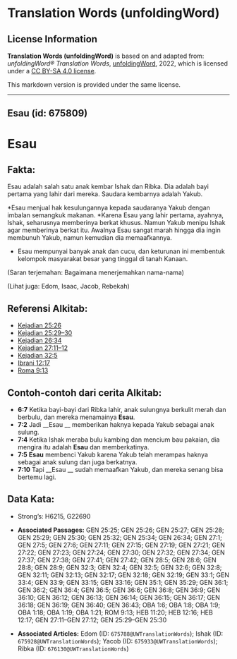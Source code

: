 # Translation Words (unfoldingWord)

## License Information

**Translation Words (unfoldingWord)** is based on and adapted from: _unfoldingWord® Translation Words_, [unfoldingWord](https://unfoldingword.org/utw), 2022, which is licensed under a [CC BY-SA 4.0 license](https://creativecommons.org/licenses/by-sa/4.0/legalcode.en).

This markdown version is provided under the same license.



--------------------------------

## Esau (id: 675809)

Esau
====

Fakta:
------

Esau adalah salah satu anak kembar Ishak dan Ribka. Dia adalah bayi pertama yang lahir dari mereka. Saudara kembarnya adalah Yakub.

\*Esau menjual hak kesulungannya kepada saudaranya Yakub dengan imbalan semangkuk makanan. \*Karena Esau yang lahir pertama, ayahnya, Ishak, seharusnya memberinya berkat khusus. Namun Yakub menipu Ishak agar memberinya berkat itu. Awalnya Esau sangat marah hingga dia ingin membunuh Yakub, namun kemudian dia memaafkannya.

* Esau mempunyai banyak anak dan cucu, dan keturunan ini membentuk kelompok masyarakat besar yang tinggal di tanah Kanaan.

(Saran terjemahan: Bagaimana menerjemahkan nama\-nama)

(Lihat juga: Edom, Isaac, Jacob, Rebekah)

Referensi Alkitab:
------------------

* [Kejadian 25:26](https://ref.ly/Gen25:26)
* [Kejadian 25:29–30](https://ref.ly/Gen25:29-Gen25:30)
* [Kejadian 26:34](https://ref.ly/Gen26:34)
* [Kejadian 27:11–12](https://ref.ly/Gen27:11-Gen27:12)
* [Kejadian 32:5](https://ref.ly/Gen32:5)
* [Ibrani 12:17](https://ref.ly/Heb12:17)
* [Roma 9:13](https://ref.ly/Rom9:13)

Contoh\-contoh dari cerita Alkitab:
-----------------------------------

* **6:7** Ketika bayi\-bayi dari Ribka lahir, anak sulungnya berkulit merah dan berbulu, dan mereka menamainya **Esau**.
* **7:2** Jadi \_\_Esau \_\_ memberikan haknya kepada Yakub sebagai anak sulung.
* **7:4** Ketika Ishak meraba bulu kambing dan mencium bau pakaian, dia mengira itu adalah **Esau** dan memberkatinya.
* **7:5** **Esau** membenci Yakub karena Yakub telah merampas haknya sebagai anak sulung dan juga berkatnya.
* **7:10** Tapi \_\_Esau \_\_ sudah memaafkan Yakub, dan mereka senang bisa bertemu lagi.

Data Kata:
----------

* Strong’s: H6215, G22690

* **Associated Passages:** GEN 25:25; GEN 25:26; GEN 25:27; GEN 25:28; GEN 25:29; GEN 25:30; GEN 25:32; GEN 25:34; GEN 26:34; GEN 27:1; GEN 27:5; GEN 27:6; GEN 27:11; GEN 27:15; GEN 27:19; GEN 27:21; GEN 27:22; GEN 27:23; GEN 27:24; GEN 27:30; GEN 27:32; GEN 27:34; GEN 27:37; GEN 27:38; GEN 27:41; GEN 27:42; GEN 28:5; GEN 28:6; GEN 28:8; GEN 28:9; GEN 32:3; GEN 32:4; GEN 32:5; GEN 32:6; GEN 32:8; GEN 32:11; GEN 32:13; GEN 32:17; GEN 32:18; GEN 32:19; GEN 33:1; GEN 33:4; GEN 33:9; GEN 33:15; GEN 33:16; GEN 35:1; GEN 35:29; GEN 36:1; GEN 36:2; GEN 36:4; GEN 36:5; GEN 36:6; GEN 36:8; GEN 36:9; GEN 36:10; GEN 36:12; GEN 36:13; GEN 36:14; GEN 36:15; GEN 36:17; GEN 36:18; GEN 36:19; GEN 36:40; GEN 36:43; OBA 1:6; OBA 1:8; OBA 1:9; OBA 1:18; OBA 1:19; OBA 1:21; ROM 9:13; HEB 11:20; HEB 12:16; HEB 12:17; GEN 27:11–GEN 27:12; GEN 25:29–GEN 25:30
* **Associated Articles:** Edom (ID: `675788@UWTranslationWords`); Ishak (ID: `675928@UWTranslationWords`); Yacob (ID: `675933@UWTranslationWords`); Ribka (ID: `676130@UWTranslationWords`)


